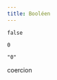 ```yaml
---
title: Booléen
---
```


```
false
```
<script>if (false) document.write('vrai'); else document.write('faux');</script>

```
0
```
<script>if (0) document.write('vrai'); else document.write('faux');</script>

```
"0"
```
<script>if ("0") document.write('vrai'); else document.write('faux');</script>

<script>document.write(false == "0.0");</script>

<script>document.write(false == "000");</script>

<script>document.write(false == "0.00");</script>

<script>document.write(false == "");</script>

<script>document.write(false == {});</script>

<script>document.write(false == []);</script>


<script>document.write(false == null);</script>

<script>document.write(false == undefined);</script>


<script>document.write(false == NaN);</script>
coercion
<script>
if ([0]) {
    document.write([0] == true); //false
    document.write(!![0]); //true
}

if ("potato") {
    document.write("potato" == false); //false
    document.write("potato" == true); //false
}
</script>
